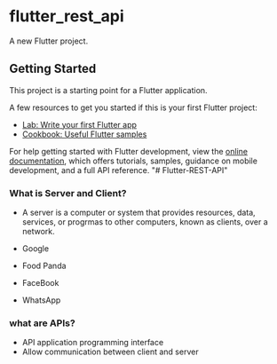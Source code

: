 # flutter_rest_api

A new Flutter project.

## Getting Started

This project is a starting point for a Flutter application.

A few resources to get you started if this is your first Flutter project:

- [Lab: Write your first Flutter app](https://docs.flutter.dev/get-started/codelab)
- [Cookbook: Useful Flutter samples](https://docs.flutter.dev/cookbook)

For help getting started with Flutter development, view the
[online documentation](https://docs.flutter.dev/), which offers tutorials,
samples, guidance on mobile development, and a full API reference.
"# Flutter-REST-API" 

### What is Server and Client?

- A server is a computer or system that provides resources, data, services, or progrmas to other computers, known as clients, over a network.

- Google
- Food Panda
- FaceBook
- WhatsApp

### what are APIs?

- API application programming interface
- Allow communication between client and server
